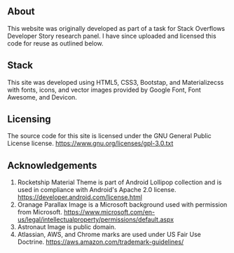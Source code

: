 ## About
This website was originally developed as part of a task for Stack Overflows Developer Story research panel.  I have since uploaded and 
licensed this code for reuse as outlined below.
## Stack
This site was developed using HTML5, CSS3, Bootstap, and Materializecss with fonts, icons, and vector images provided by Google Font,
Font Awesome, and Devicon. 
## Licensing
The source code for this site is licensed under the GNU General Public License license.
https://www.gnu.org/licenses/gpl-3.0.txt
## Acknowledgements
1. Rocketship Material Theme is part of Android Lollipop collection and is used in compliance with Android's Apache 2.0 license.
https://developer.android.com/license.html
2. Oranage Parallax Image is a Microsoft background used with permission from Microsoft.
https://www.microsoft.com/en-us/legal/intellectualproperty/permissions/default.aspx
3. Astronaut Image is public domain.
4. Atlassian, AWS, and Chrome marks are used under US Fair Use Doctrine.
https://aws.amazon.com/trademark-guidelines/
